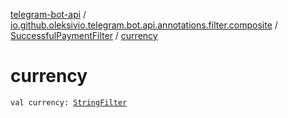 [telegram-bot-api](../../index.md) / [io.github.oleksivio.telegram.bot.api.annotations.filter.composite](../index.md) / [SuccessfulPaymentFilter](index.md) / [currency](./currency.md)

# currency

`val currency: `[`StringFilter`](../../io.github.oleksivio.telegram.bot.api.annotations.filter.primitive/-string-filter/index.md)